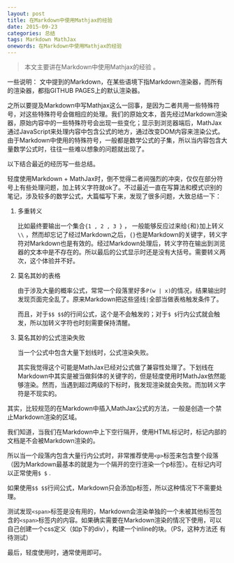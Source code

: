```yaml
---
layout: post
title: 在Markdown中使用Mathjax的经验
date: 2015-09-23
categories: 总结
tags: Markdown MathJax
onewords: 在Markdown中使用Mathjax的经验
---
```

> 本文主要讲在Markdown中使用Mathjax的经验 。

一些说明： 文中提到的Markdown，在某些语境下指Markdown渲染器，而所有的渲染器，都指GITHUB PAGES上的默认渲染器。



之所以要提及Markdown中写Mathjax这么一回事，是因为二者共用一些特殊符号，对这些特殊符号会做相应的处理。我们的原始文本，首先经过Markdown渲染器，原始内容中的一些特殊符号会出现一些变化；显示到浏览器端后，MathJax通过JavaScript来处理内容中包含公式的地方，通过改变DOM内容来渲染公式。由于Markdown中使用的特殊符号，一般都是数学公式的子集，所以当内容包含大量数学公式时，往往一些难以想象的问题就出现了。

以下结合最近的经历写一些总结。

轻度使用Markdown + MathJax时，倒不觉得二者间强烈的冲突，仅仅在部分符号上有些处理问题，加上转义字符就ok了。不过最近一直在写算法和模式识别的笔记，涉及较多的数学公式，大篇幅写下来，发现了很多问题，大致总结一下：

1. 多重转义

    比如最终要输出一个集合`{1 , 2 , 3 }` ， 一般能够反应过来给`{`和`}`加上转义`\\` ，然而却忘记了经过Markdown之后，`{}`也是Markdown的关键字，转义字符对Markdown也是有效的。经过Markdown处理后，转义字符在输出到浏览器的文本中是不存在的。所以最后的公式显示时还是没有大括号。需要转义两次，这个体验并不好。

2. 莫名其妙的表格

    由于涉及大量的概率公式，常常一个段落里好多`P(w | x)`的情况，结果输出时发现页面完全乱了。原来Markdown把这些竖线`|`全部当做表格触发条件了。

    而且，对于`$$ $$`的行间公式，这个是不会触发的；对于`$ $`行内公式就会触发，所以加转义字符也时刻需要保持清醒。

3. 莫名其妙的公式渲染失败

    当一个公式中包含大量下划线时，公式渲染失败。

    其实我觉得这个可能是MathJax已经对公式做了兼容性处理了。下划线在Markdown中其实是被当做斜体的关键字的，但是轻度使用时MathJax依然能够渲染。然而，当遇到超过两级的下标时，我发现渲染就会失败。而加转义字符是不现实的。 


其实，比较规范的在Markdown中插入MathJax公式的方法，一般是创造一个禁止Markdown渲染的区域。

我们知道，当我们在Markdown中上下空行隔开，使用HTML标记时，标记内部的文档是不会被Markdown渲染的。

所以当一个段落内包含大量行内公式时，非常推荐使用`<p>`标签来包含整个段落（因为Markdown最基本的就是为一个隔开的空行渲染一个p标签）。在标记内可以正常使用`$ $`
.

如果使用`$$ $$`行间公式，Markdown只会添加p标签，所以这种情况下不需要处理。

测试发现`<span>`标签是没有用的，Markdown会渲染单独的一个未被其他标签包含的`<span>`标签内的内容。如果确实需要在Markdown渲染的情况下使用，可以自己创建一个css定义（如p下的div），构建一个inline的块。（PS，这种方法还 有待测试）

最后，轻度使用时，通常使用即可。